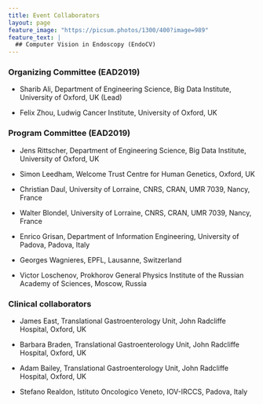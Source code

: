 ```yaml
---
title: Event Collaborators
layout: page
feature_image: "https://picsum.photos/1300/400?image=989"
feature_text: |
  ## Computer Vision in Endoscopy (EndoCV)
---
```


### Organizing Committee (EAD2019)

  - Sharib Ali, Department of Engineering Science, Big Data Institute, University of Oxford, UK (Lead)

  - Felix Zhou, Ludwig Cancer Institute, University of Oxford, UK


### Program Committee (EAD2019)

  - Jens Rittscher, Department of Engineering Science,  Big Data Institute, University of Oxford, UK

  - Simon Leedham, Welcome Trust Centre for Human Genetics, Oxford, UK

  - Christian Daul, University of Lorraine, CNRS, CRAN, UMR 7039, Nancy, France

  - Walter Blondel, University of Lorraine, CNRS, CRAN, UMR 7039, Nancy, France

  - Enrico Grisan, Department of Information Engineering, University of Padova, Padova, Italy 

  - Georges Wagnieres, EPFL, Lausanne, Switzerland 

  - Victor Loschenov, Prokhorov General Physics Institute of the Russian Academy of Sciences, Moscow, Russia 



### Clinical collaborators

  - James East, Translational Gastroenterology Unit, John Radcliffe Hospital, Oxford, UK

  - Barbara Braden, Translational Gastroenterology Unit, John Radcliffe Hospital, Oxford, UK

  - Adam Bailey, Translational Gastroenterology Unit, John Radcliffe Hospital, Oxford, UK

  - Stefano Realdon, Istituto Oncologico Veneto, IOV-IRCCS, Padova, Italy


